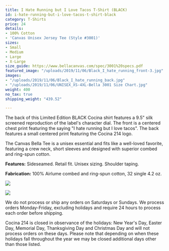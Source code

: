 ```yaml
---
title: I Hate Running but I Love Tacos T-Shirt (BLACK)
id: i-hate-running-but-i-love-tacos-t-shirt-black
category: T-Shirts
price: 24
details:
- 100% Cotton
- 'Canvas Unisex Jersey Tee (Style #3001)'
sizes:
- Small
- Medium
- Large
- X-Large
size_guide: https://www.bellacanvas.com/spec/3001%20specs.pdf
featured_image: "/uploads/2019/11/06/Black_I_hate_running_front-3.jpg"
images:
- "/uploads/2019/11/06/Black_I_hate_running_back.jpg"
- "/uploads/2019/11/06/UNISEX_XS-4XL-Bella 3001 Size Chart.jpg"
weight: 400
no_tax: true
shipping_weight: "439.52"

---
```

The back of this Limited Edition BLACK Cocina shirt features a 9.5" silk screened reproduction of the label's character dial. The front is a centered chest print featuring the saying "I hate running but I love tacos". The back features a small centered print featuring the Cocina 214 logo.

The Canvas Bella Tee is a unisex essential and fits like a well-loved favorite, featuring a crew neck, short sleeves and designed with superior combed and ring-spun cotton.

**Features:** Sideseamed. Retail fit. Unisex sizing. Shoulder taping.

**Fabrication:** 100% Airlume combed and ring-spun cotton, 32 single 4.2 oz.

![](/uploads/2019/11/06/Black_I_hate_running_front-3.jpg)

![](/uploads/2019/11/06/Black_I_hate_running_back.jpg)

We do not process or ship any orders on Saturdays or Sundays. We process orders Monday-Friday, excluding holidays and require 24 hours to process each order before shipping.

Cocina 214 is closed in observance of the holidays: New Year's Day, Easter Day, Memorial Day, Thanksgiving Day and Christmas Day and will not process orders on these days. Please note that depending on when these holidays fall throughout the year we may be closed additional days other than those listed.